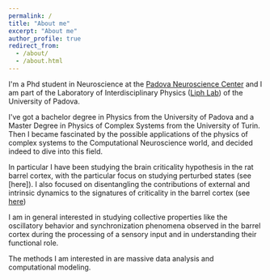 ```yaml
---
permalink: /
title: "About me"
excerpt: "About me"
author_profile: true
redirect_from: 
  - /about/
  - /about.html
---
```


I'm a Phd student in Neuroscience at the [Padova Neuroscience Center](https://pnc.unipd.it) and I am part of the Laboratory of Interdisciplinary Physics ([Liph Lab](https://www.liphlab.com/)) of the University of Padova.

I've got a bachelor degree in Physics from the University of Padova and a Master Degree in Physics of Complex Systems from the University of Turin. Then I became fascinated by the possible applications of the physics of complex systems to the Computational Neuroscience world, and decided indeed to dive into this field.

In particular I have been studying the brain criticality hypothesis in the rat barrel cortex, with the particular focus on studying perturbed states (see [here]). I also focused on disentangling the contributions of external and intrinsic dynamics to the signatures of criticality in the barrel cortex (see [here]())

I am in general interested in studying collective properties like the oscillatory behavior and synchronization phenomena observed in the barrel cortex during 
the processing of a sensory input and in understanding their functional role.

The methods I am interested in are massive data analysis and computational modeling. 
